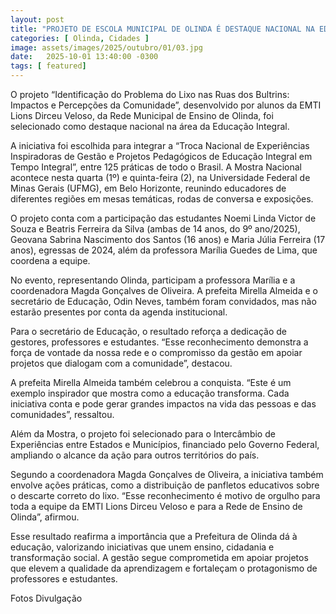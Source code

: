 ```yaml
---
layout: post
title: "PROJETO DE ESCOLA MUNICIPAL DE OLINDA É DESTAQUE NACIONAL NA EDUCAÇÃO INTEGRAL"
categories: [ Olinda, Cidades ]
image: assets/images/2025/outubro/01/03.jpg
date:   2025-10-01 13:40:00 -0300
tags: [ featured]
---
```

O projeto “Identificação do Problema do Lixo nas Ruas dos Bultrins: Impactos e Percepções da Comunidade”, desenvolvido por alunos da EMTI Lions Dirceu Veloso, da Rede Municipal de Ensino de Olinda, foi selecionado como destaque nacional na área da Educação Integral.

A iniciativa foi escolhida para integrar a “Troca Nacional de Experiências Inspiradoras de Gestão e Projetos Pedagógicos de Educação Integral em Tempo Integral”, entre 125 práticas de todo o Brasil. A Mostra Nacional acontece nesta quarta (1º) e quinta-feira (2), na Universidade Federal de Minas Gerais (UFMG), em Belo Horizonte, reunindo educadores de diferentes regiões em mesas temáticas, rodas de conversa e exposições.

O projeto conta com a participação das estudantes Noemi Linda Victor de Souza e Beatris Ferreira da Silva (ambas de 14 anos, do 9º ano/2025), Geovana Sabrina Nascimento dos Santos (16 anos) e Maria Júlia Ferreira (17 anos), egressas de 2024, além da professora Marília Guedes de Lima, que coordena a equipe.

No evento, representando Olinda, participam a professora Marília e a coordenadora Magda Gonçalves de Oliveira. A prefeita Mirella Almeida e o secretário de Educação, Odin Neves, também foram convidados, mas não estarão presentes por conta da agenda institucional.

Para o secretário de Educação, o resultado reforça a dedicação de gestores, professores e estudantes. “Esse reconhecimento demonstra a força de vontade da nossa rede e o compromisso da gestão em apoiar projetos que dialogam com a comunidade”, destacou.

A prefeita Mirella Almeida também celebrou a conquista. “Este é um exemplo inspirador que mostra como a educação transforma. Cada iniciativa conta e pode gerar grandes impactos na vida das pessoas e das comunidades”, ressaltou.

Além da Mostra, o projeto foi selecionado para o Intercâmbio de Experiências entre Estados e Municípios, financiado pelo Governo Federal, ampliando o alcance da ação para outros territórios do país.

Segundo a coordenadora Magda Gonçalves de Oliveira, a iniciativa também envolve ações práticas, como a distribuição de panfletos educativos sobre o descarte correto do lixo. “Esse reconhecimento é motivo de orgulho para toda a equipe da EMTI Lions Dirceu Veloso e para a Rede de Ensino de Olinda”, afirmou.

Esse resultado reafirma a importância que a Prefeitura de Olinda dá à educação, valorizando iniciativas que unem ensino, cidadania e transformação social. A gestão segue comprometida em apoiar projetos que elevem a qualidade da aprendizagem e fortaleçam o protagonismo de professores e estudantes.

Fotos Divulgação